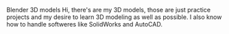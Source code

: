 Blender 3D models
Hi, there's are my 3D models, those are just practice projects and my desire to learn 3D modeling as well as possible.
I also know how to handle softweres like SolidWorks and AutoCAD. 
